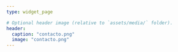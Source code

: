 ```yaml
---
type: widget_page

# Optional header image (relative to `assets/media/` folder).
header:
  caption: "contacto.png"
  image: "contacto.png"
---
```

